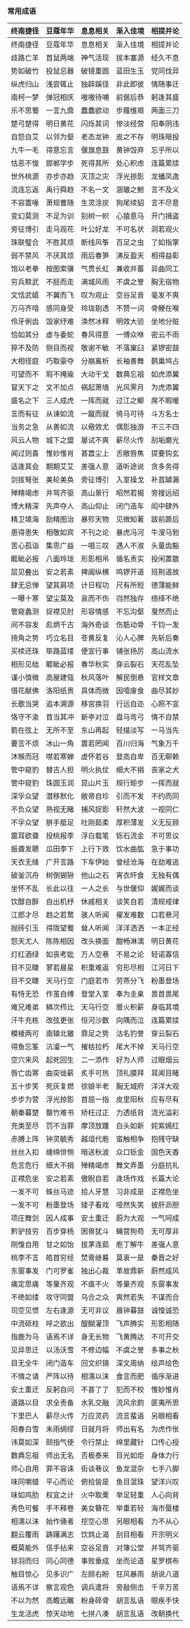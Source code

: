 ### 常用成语
| 终南捷径 | 豆蔻年华 | 息息相关 | 渐入佳境 | 相提并论 |
| ---- | ---- | ---- | ---- | ---- |
| 终南捷径  | 豆蔻年华  | 息息相关  | 渐入佳境  | 相提并论 |
| 歧路亡羊  | 首鼠两端  | 神气活现  | 拔本塞源  | 经久不息 |
| 势如破竹  | 投鼠忌器  | 破镜重圆  | 蓝田生玉  | 党同伐异 |
| 纵虎归山  | 浅尝辄止  | 独辟蹊径  | 非此即彼  | 情随事迁 |
| 南柯一梦  | 弹冠相庆  | 嗷嗷待哺  | 前倨后恭  | 躬逢其盛 |
| 乐不思蜀  | 一言九鼎  | 蠢蠢欲动  | 步履维艰  | 两面三刀 |
| 楚弓楚得  | 明日黄花  | 闪烁其词  | 惨淡经营  | 阳奉阴违 |
| 自怨自艾  | 以邻为壑  | 老态龙钟  | 皮之不存  | 明珠暗投 |
| 九牛一毛  | 得意忘言  | 偃旗息鼓  | 黄钟毁弃  | 忘乎所以 |
| 怙恶不悛  | 邯郸学步  | 死得其所  | 处心积虑  | 连篇累牍 |
| 世外桃源  | 亦步亦趋  | 灭顶之灾  | 浮光掠影  | 龙蟠凤逸 |
| 流连忘返  | 禹行舜趋  | 不名一文  | 涸辙之鲋  | 言不及义 |
| 不容置喙  | 萧规曹随  | 生灵涂炭  | 狗尾续貂  | 言不尽意 |
| 变幻莫测  | 不足为训  | 别树一帜  | 心猿意马  | 开门揖盗 |
| 旁征博引  | 走马观花  | 叶公好龙  | 不可名状  | 洞若观火 |
| 珠联璧合  | 不胜其烦  | 断线风筝  | 百足之虫  | 了如指掌 |
| 弱不禁风  | 不厌其烦  | 雨后春笋  | 沸反盈天  | 相得益彰 |
| 饱以老拳  | 按图索骥  | 气贯长虹  | 兼收并蓄  | 异曲同工 |
| 穷兵黩武  | 不胫而走  | 满城风雨  | 不虞之誉  | 胸无宿物 |
| 文恬武嬉  | 不翼而飞  | 叹为观止  | 空谷足音  | 毫发不爽 |
| 万马齐喑  | 感同身受  | 玲珑剔透  | 不赞一词  | 骨鲠在喉 |
| 伶牙俐齿  | 毁家纾难  | 涣然冰释  | 明效大验  | 坐地分赃 |
| 恰如其分  | 虚与委蛇  | 春风得意  | 一傅众咻  | 密云不雨 |
| 猝不及防  | 侧目而视  | 敬谢不敏  | 不落窠臼  | 紧锣密鼓 |
| 大相径庭  | 巧取豪夺  | 分崩离析  | 长袖善舞  | 鹊巢鸠占 |
| 可望而不  | 瑕不掩瑜  | 大动干戈  | 数典忘祖  | 如虎添翼 |
| 冒天下之  | 文不加点  | 祸起萧墙  | 光风霁月  | 为虎添翼 |
| 盛名之下  | 三人成虎  | 一挥而就  | 过江之鲫  | 席不暇暖 |
| 言而有征  | 从谏如流  | 一蹴而就  | 倚马可待  | 斗方名士 |
| 当务之急  | 从善如流  | 以儆效尤  | 偶影独游  | 不三不四 |
| 风云人物  | 城下之盟  | 屡试不爽  | 薪尽火传  | 刮垢磨光 |
| 闻过则喜  | 惟妙惟肖  | 甚嚣尘上  | 舌敝唇焦  | 提要钩玄 |
| 适逢其会  | 期期艾艾  | 差强人意  | 道听途说  | 贪多务得 |
| 剑拔弩张  | 美轮美奂  | 旁征博引  | 入室操戈  | 补苴罅漏 |
| 殚精竭虑  | 并驾齐驱  | 高山景行  | 昭然若揭  | 旁搜远绍 |
| 博大精深  | 先声夺人  | 高山仰止  | 闭门造车  | 闳中肆外 |
| 精卫填海  | 励精图治  | 暴殄天物  | 见微知著  | 跋前踬后 |
| 患得患失  | 相敬如宾  | 不刊之论  | 暴虎冯河  | 牛溲马勃 |
| 苦心孤诣  | 集思广益  | 一唱三叹  | 遇人不淑  | 头童齿豁 |
| 睚眦必报  | 八面玲珑  | 形影相吊  | 循名责实  | 投闲置散 |
| 层见叠出  | 安之若素  | 捭阖纵横  | 鸣锣开道  | 班荆道故 |
| 肆无忌惮  | 望其肩项  | 计日程功  | 尺有所短  | 德薄能鲜 |
| 一曝十寒  | 望尘莫及  | 哀而不伤  | 岿然独存  | 络绎不绝 |
| 管窥蠡测  | 捉襟见肘  | 形容情感  | 不忘沟壑  | 戛然而止 |
| 间不容发  | 彪炳千古  | 海外奇谈  | 伤筋动骨  | 千钧一发 |
| 掎角之势  | 巧立名目  | 苍黄反复  | 沁人心脾  | 先斩后奏 |
| 买椟还珠  | 筚路蓝缕  | 便宜行事  | 铺张扬厉  | 高山流水 |
| 相形见绌  | 睚眦必报  | 春华秋实  | 穿云裂石  | 天花乱坠 |
| 谨小慎微  | 高屋建瓴  | 秋风落叶  | 解民倒悬  | 官样文章 |
| 借花献佛  | 洛阳纸贵  | 具体而微  | 因噎废食  | 曲尽其妙 |
| 长歌当哭  | 追本溯源  | 移宫换羽  | 行远自迩  | 心照不宣 |
| 恪守不渝  | 首当其冲  | 新亭对泣  | 盘马弯弓  | 情不自禁 |
| 箭在弦上  | 无所不至  | 东山再起  | 轻描淡写  | 一马当先 |
| 要言不烦  | 冰山一角  | 置若罔闻  | 百川归海  | 气象万千 |
| 沐猴而冠  | 噤若寒蝉  | 虚怀若谷  | 登高自卑  | 百无聊赖 |
| 管中窥豹  | 替古人担  | 明火执仗  | 细大不捐  | 丧家之犬 |
| 管中窥豹  | 珠圆玉润  | 昆山片玉  | 规行矩步  | 一挥而就 |
| 深孚众望  | 潜移默化  | 敝帚自珍  | 引而不发  | 不约而同 |
| 不负众望  | 熟视无睹  | 捕风捉影  | 轩然大波  | 一视同仁 |
| 不孚众望  | 胼手胝足  | 吐刚茹柔  | 厚积薄发  | 义无反顾 |
| 震耳欲聋  | 投桃报李  | 浮白载笔  | 铄石流金  | 不可思议 |
| 振聋发聩  | 瓜田李下  | 上行下效  | 饮水曲肱  | 急于事功 |
| 天衣无缝  | 广开言路  | 下车伊始  | 曾经沧海  | 在劫难逃 |
| 破釜沉舟  | 树倒猢狲  | 他山之石  | 宵衣旰食  | 无独有偶 |
| 坐怀不乱  | 长此以往  | 一人之长  | 与世偃仰  | 娓娓而谈 |
| 饮醇自醉  | 自出机杼  | 休戚相关  | 谈笑自若  | 清规戒律 |
| 江郎才尽  | 趋之若鹜  | 骇人听闻  | 擢发难数  | 口若悬河 |
| 抛砖引玉  | 得陇望蜀  | 耸人听闻  | 洋洋洒洒  | 一本正经 |
| 怨天尤人  | 陈陈相因  | 改头换面  | 酣畅淋漓  | 明日黄花 |
| 灯红酒绿  | 如丧考妣  | 万人空巷  | 不易之论  | 轻诺寡信 |
| 目不见睫  | 寥若晨星  | 积重难返  | 穷形尽相  | 江河日下 |
| 目不交睫  | 天马行空  | 门庭若市  | 劳燕分飞  | 粉墨登场 |
| 有恃无恐  | 作茧自缚  | 登堂入室  | 奉为圭臬  | 畏首畏尾 |
| 难兄难弟  | 鳞次栉比  | 天马行空  | 厝火积薪  | 身临其境 |
| 汗牛充栋  | 改弦更张  | 恒河沙数  | 向隅而泣  | 连篇累牍 |
| 模棱两可  | 南辕北辙  | 鼎足之势  | 沽名钓誉  | 穿云裂石 |
| 得鱼忘筌  | 沆瀣一气  | 摧枯拉朽  | 尾大不掉  | 天马行空 |
| 空穴来风  | 起死回生  | 二一添作  | 好为人师  | 过眼烟云 |
| 唇亡齿寒  | 曲突徙薪  | 炙手可热  | 顶礼膜拜  | 耳闻目睹 |
| 五十步笑  | 死灰复燃  | 徐娘半老  | 胸无城府  | 洋洋大观 |
| 步步为营  | 浮光掠影  | 首屈一指  | 皮里阳秋  | 应有尽有 |
| 朝秦暮楚  | 罄竹难书  | 矫枉过正  | 力透纸背  | 流光溢彩 |
| 充类至尽  | 罚不当罪  | 摩顶放踵  | 白头如新  | 姹紫嫣红 |
| 赤膊上阵  | 钟灵毓秀  | 越俎代庖  | 蛮触相争  | 抱残守缺 |
| 丝丝入扣  | 缠绵悱恻  | 暗送秋波  | 众口铄金  | 国色天香 |
| 危言危行  | 细大不捐  | 殚精竭虑  | 舞文弄墨  | 分庭抗礼 |
| 正襟危坐  | 安之若素  | 傲睨自若  | 逢场作戏  | 长篇大论 |
| 一发不可  | 蛛丝马迹  | 拾人牙慧  | 习非成是  | 正襟危坐 |
| 一发不可  | 粉墨登场  | 矮子看戏  | 哑然失笑  | 披肝沥胆 |
| 项庄舞剑  | 因人成事  | 安土重迁  | 蔚为大观  | 一气呵成 |
| 黔驴技穷  | 百步穿杨  | 困兽犹斗  | 蝇营狗苟  | 无可厚非 |
| 刚愎自用  | 甘之如饴  | 拔茅连茹  | 庖丁解牛  | 差强人意 |
| 桃李不言  | 皓首穷经  | 焚膏继晷  | 莫衷一是  | 秦晋之好 |
| 东窗事发  | 门可罗雀  | 独出心裁  | 革故鼎新  | 蔚然成风 |
| 痛定思痛  | 等量齐观  | 不瘟不火  | 等量齐观  | 东窗事发 |
| 不绝如缕  | 攻守同盟  | 乌合之众  | 爽然若失  | 不谋而合 |
| 司空见惯  | 左右逢源  | 无可非议  | 晨钟暮鼓  | 诚惶诚恐 |
| 中流砥柱  | 呼之欲出  | 醍醐灌顶  | 飞声腾实  | 形影相随 |
| 指鹿为马  | 语焉不详  | 身无长物  | 飞黄腾达  | 不可开交 |
| 见异思迁  | 以汤沃雪  | 不修边幅  | 不虞之誉  | 多事之秋 |
| 目无全牛  | 闭门造车  | 回文织锦  | 深文周纳  | 绘声绘色 |
| 不情之请  | 严阵以待  | 相濡以沫  | 食言而肥  | 循序渐进 |
| 安土重迁  | 反躬自问  | 不甚了了  | 犯而不校  | 惟妙惟肖 |
| 道路以目  | 求全责备  | 水乳交融  | 流风余韵  | 匪夷所思 |
| 下里巴人  | 薪尽火传  | 万应灵药  | 流言蜚语  | 另眼相看 |
| 阳春白雪  | 未雨绸缪  | 日就月将  | 师出有名  | 为虎作伥 |
| 讳莫如深  | 颐指气使  | 令行禁止  | 绵里藏针  | 口传心授 |
| 数典忘祖  | 师出无名  | 否极泰来  | 目光如炬  | 身体力行 |
| 师心自用  | 罪不容诛  | 街谈巷议  | 鱼龙混杂  | 七手八脚 |
| 味同嚼蜡  | 平心而论  | 俯拾皆是  | 鱼目混珠  | 望洋兴叹 |
| 味如鸡肋  | 权宜之计  | 火中取栗  | 举足轻重  | 人心向背 |
| 秀色可餐  | 手不释卷  | 美女簪花  | 举重若轻  | 海市蜃楼 |
| 相濡以沫  | 始作俑者  | 挖空心思  | 另眼相看  | 力不从心 |
| 翻云覆雨  | 踌躇满志  | 饮鸩止渴  | 刮目相看  | 开宗明义 |
| 概莫能外  | 信手拈来  | 空谷足音  | 对簿公堂  | 并驾齐驱 |
| 铩羽而归  | 同心同德  | 事败垂成  | 坐而论道  | 星罗棋布 |
| 触目惊心  | 见多识广  | 左顾右盼  | 狂风暴雨  | 胡说八道 |
| 语焉不详  | 察言观色  | 调兵遣将  | 旁敲侧击  | 千辛万苦 |
| 不以为然  | 高瞻远瞩  | 粉身碎骨  | 胡言乱语  | 眼疾手快 |
| 生龙活虎  | 惊天动地  | 七拼八凑  | 胡言乱语  | 改朝换代 |

